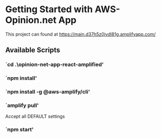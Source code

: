 # Getting Started with AWS-Opinion.net App

This project can found at https://main.d37h5z0jvdl81g.amplifyapp.com/

## Available Scripts

### `cd .\opinion-net-app-react-amplified\'

### `npm install'

### `npm install -g @aws-amplify/cli'

### `amplify pull'

Accept all DEFAULT settings

### `npm start'
